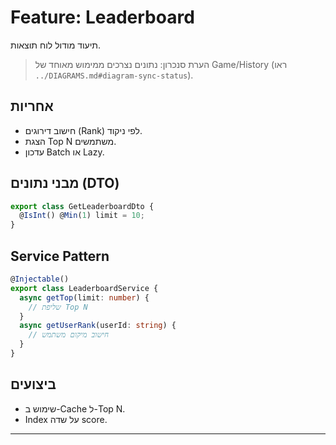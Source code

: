 # Feature: Leaderboard

תיעוד מודול לוח תוצאות.

> הערת סנכרון: נתונים נצרכים ממימוש מאוחד של Game/History (ראו `../DIAGRAMS.md#diagram-sync-status`).

## אחריות
- חישוב דירוגים (Rank) לפי ניקוד.
- הצגת Top N משתמשים.
- עדכון Batch או Lazy.

## מבני נתונים (DTO)
```typescript
export class GetLeaderboardDto {
  @IsInt() @Min(1) limit = 10;
}
```

## Service Pattern
```typescript
@Injectable()
export class LeaderboardService {
  async getTop(limit: number) {
    // שליפת Top N
  }
  async getUserRank(userId: string) {
    // חישוב מיקום משתמש
  }
}
```

## ביצועים
- שימוש ב-Cache ל-Top N.
- Index על שדה score.

---
 
